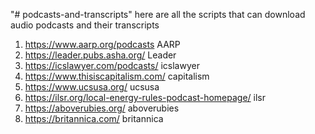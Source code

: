 "# podcasts-and-transcripts" 
here are all the scripts that can download audio podcasts and their transcripts

1. https://www.aarp.org/podcasts AARP
2. https://leader.pubs.asha.org/ Leader
3. https://icslawyer.com/podcasts/ icslawyer
4. https://www.thisiscapitalism.com/ capitalism
5. https://www.ucsusa.org/ ucsusa
6. https://ilsr.org/local-energy-rules-podcast-homepage/ ilsr
7. https://aboverubies.org/ aboverubies
8. https://britannica.com/ britannica